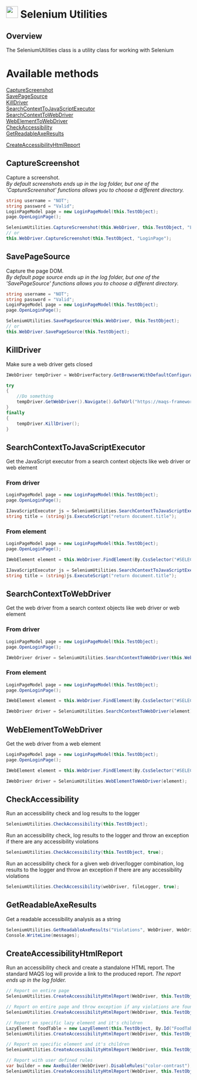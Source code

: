 # <img src="resources/maqslogo.ico" height="32" width="32"> Selenium Utilities

## Overview
The SeleniumUtilities class is a utility class for working with Selenium

# Available methods
[CaptureScreenshot](#CaptureScreenshot)  
[SavePageSource](#SavePageSource)  
[KillDriver](#KillDriver)  
[SearchContextToJavaScriptExecutor](#SearchContextToJavaScriptExecutor)  
[SearchContextToWebDriver](#SearchContextToWebDriver)  
[WebElementToWebDriver](#WebElementToWebDriver)  
[CheckAccessibility](#CheckAccessibility)  
[GetReadableAxeResults](#GetReadableAxeResults) 


[CreateAccessibilityHtmlReport](#CreateAccessibilityHtmlReport) 


##  CaptureScreenshot
Capture a screenshot.  
*By default screenshots ends up in the log folder, but one of the 'CaptureScreenshot' functions allows you to choose a different directory.*
```csharp
string username = "NOT";
string password = "Valid";
LoginPageModel page = new LoginPageModel(this.TestObject);
page.OpenLoginPage();

SeleniumUtilities.CaptureScreenshot(this.WebDriver, this.TestObject, "LoginPage");
// or
this.WebDriver.CaptureScreenshot(this.TestObject, "LoginPage");
```
##  SavePageSource
Capture the page DOM.  
*By default page source ends up in the log folder, but one of the 'SavePageSource' functions allows you to choose a different directory.*
```csharp
string username = "NOT";
string password = "Valid";
LoginPageModel page = new LoginPageModel(this.TestObject);
page.OpenLoginPage();

SeleniumUtilities.SavePageSource(this.WebDriver, this.TestObject);
// or
this.WebDriver.SavePageSource(this.TestObject);
```

##  KillDriver
Make sure a web driver gets closed
```csharp
IWebDriver tempDriver = WebDriverFactory.GetBrowserWithDefaultConfiguration(BrowserType.HeadlessChrome);

try
{
    //Do something
    tempDriver.GetWebDriver().Navigate().GoToUrl("https://maqs-framework.github.io/TestingSite/Automation/");
}
finally
{
    tempDriver.KillDriver();
}
```

##  SearchContextToJavaScriptExecutor
Get the JavaScript executor from a search context objects like web driver or web element   

### From driver
```csharp
LoginPageModel page = new LoginPageModel(this.TestObject);
page.OpenLoginPage();

IJavaScriptExecutor js = SeleniumUtilities.SearchContextToJavaScriptExecutor(this.WebDriver);
string title = (string)js.ExecuteScript("return document.title");
```

### From element
```csharp
LoginPageModel page = new LoginPageModel(this.TestObject);
page.OpenLoginPage();

IWebElement element = this.WebDriver.FindElement(By.CssSelector("#SELECTOR"));

IJavaScriptExecutor js = SeleniumUtilities.SearchContextToJavaScriptExecutor(element);
string title = (string)js.ExecuteScript("return document.title");
```

##  SearchContextToWebDriver
Get the web driver from a search context objects like web driver or web element  
### From driver
```csharp
LoginPageModel page = new LoginPageModel(this.TestObject);
page.OpenLoginPage();

IWebDriver driver = SeleniumUtilities.SearchContextToWebDriver(this.WebDriver);
```
### From element
```csharp
LoginPageModel page = new LoginPageModel(this.TestObject);
page.OpenLoginPage();

IWebElement element = this.WebDriver.FindElement(By.CssSelector("#SELECTOR"));

IWebDriver driver = SeleniumUtilities.SearchContextToWebDriver(element);
```

##  WebElementToWebDriver
Get the web driver from a web element
```csharp
LoginPageModel page = new LoginPageModel(this.TestObject);
page.OpenLoginPage();

IWebElement element = this.WebDriver.FindElement(By.CssSelector("#SELECTOR"));

IWebDriver driver = SeleniumUtilities.WebElementToWebDriver(element);

```

##  CheckAccessibility
Run an accessibility check and log results to the logger
```csharp
SeleniumUtilities.CheckAccessibility(this.TestObject);
```

Run an accessibility check, log results to the logger and throw an exception if there are any accessibility violations
```csharp
SeleniumUtilities.CheckAccessibility(this.TestObject, true);
```
Run an accessibility check for a given web driver/logger combination, log results to the logger and throw an exception if there are any accessibility violations
```csharp
SeleniumUtilities.CheckAccessibility(webDriver, fileLogger, true);
```

##  GetReadableAxeResults
Get a readable accessibility analysis as a string
```csharp
SeleniumUtilities.GetReadableAxeResults("Violations", WebDriver, WebDriver.Analyze().Violations, out string messages);
Console.WriteLine(messages);
```
## CreateAccessibilityHtmlReport
Run an accessibility check and create a standalone HTML report. The standard MAQS log will provide a link to the produced report.
*The report ends up in the log folder.*
```csharp
// Report on entire page
SeleniumUtilities.CreateAccessibilityHtmlReport(WebDriver, this.TestObject);
```
```csharp
// Report on entire page and throw exception if any violations are found
SeleniumUtilities.CreateAccessibilityHtmlReport(WebDriver, this.TestObject, true);
```
```csharp
// Report on specific lazy element and it's children
LazyElement foodTable = new LazyElement(this.TestObject, By.Id("FoodTable"));
SeleniumUtilities.CreateAccessibilityHtmlReport(WebDriver, this.TestObject, foodTable);
```
```csharp
// Report on specific element and it's children
SeleniumUtilities.CreateAccessibilityHtmlReport(WebDriver, this.TestObject, WebDriver.FindElement(By.Id("FoodTable")));
```
```csharp
// Report with user defined rules
var builder = new AxeBuilder(WebDriver).DisableRules("color-contrast");           
SeleniumUtilities.CreateAccessibilityHtmlReport(WebDriver, this.TestObject, () => builder.Analyze());
```